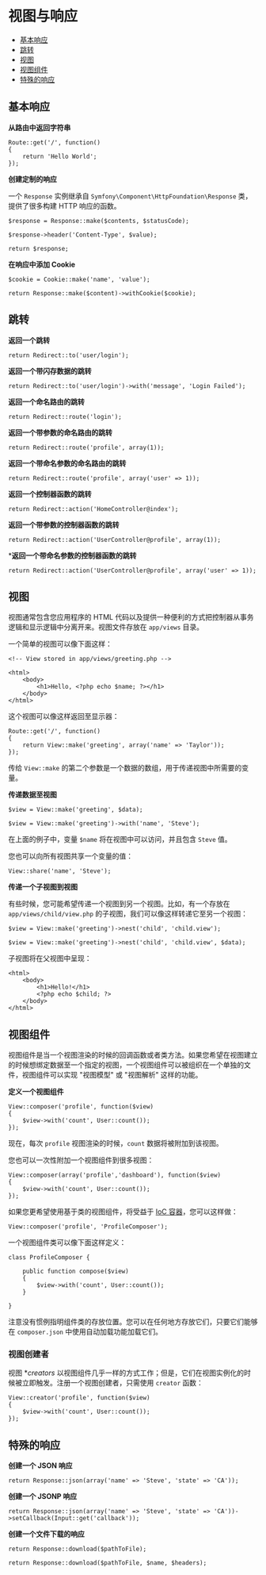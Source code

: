 # 视图与响应

- [基本响应](#basic-responses)
- [跳转](#redirects)
- [视图](#views)
- [视图组件](#view-composers)
- [特殊的响应](#special-responses)

<a name="basic-responses"></a>
## 基本响应

**从路由中返回字符串**

	Route::get('/', function()
	{
		return 'Hello World';
	});

**创建定制的响应**

一个 `Response` 实例继承自 `Symfony\Component\HttpFoundation\Response` 类，提供了很多构建 HTTP 响应的函数。

	$response = Response::make($contents, $statusCode);

	$response->header('Content-Type', $value);

	return $response;

**在响应中添加 Cookie**

	$cookie = Cookie::make('name', 'value');

	return Response::make($content)->withCookie($cookie);

<a name="redirects"></a>
## 跳转

**返回一个跳转**

	return Redirect::to('user/login');

**返回一个带闪存数据的跳转**
	
	return Redirect::to('user/login')->with('message', 'Login Failed');

**返回一个命名路由的跳转**

	return Redirect::route('login');

**返回一个带参数的命名路由的跳转**

	return Redirect::route('profile', array(1));

**返回一个带命名参数的命名路由的跳转**

	return Redirect::route('profile', array('user' => 1));

**返回一个控制器函数的跳转**

	return Redirect::action('HomeController@index');

**返回一个带参数的控制器函数的跳转**

	return Redirect::action('UserController@profile', array(1));

***返回一个带命名参数的控制器函数的跳转**

	return Redirect::action('UserController@profile', array('user' => 1));

<a name="views"></a>
## 视图

视图通常包含您应用程序的 HTML 代码以及提供一种便利的方式把控制器从事务逻辑和显示逻辑中分离开来。视图文件存放在 `app/views` 目录。

一个简单的视图可以像下面这样：

	<!-- View stored in app/views/greeting.php -->

	<html>
		<body>
			<h1>Hello, <?php echo $name; ?></h1>
		</body>
	</html>

这个视图可以像这样返回至显示器：

	Route::get('/', function()
	{
		return View::make('greeting', array('name' => 'Taylor'));
	});

传给 `View::make` 的第二个参数是一个数据的数组，用于传递视图中所需要的变量。

**传递数据至视图**

	$view = View::make('greeting', $data);

	$view = View::make('greeting')->with('name', 'Steve');

在上面的例子中，变量 `$name` 将在视图中可以访问，并且包含 `Steve` 值。

您也可以向所有视图共享一个变量的值：

	View::share('name', 'Steve');

**传递一个子视图到视图**

有些时候，您可能希望传递一个视图到另一个视图。比如，有一个存放在 `app/views/child/view.php` 的子视图，我们可以像这样转递它至另一个视图：

	$view = View::make('greeting')->nest('child', 'child.view');

	$view = View::make('greeting')->nest('child', 'child.view', $data);

子视图将在父视图中呈现：

	<html>
		<body>
			<h1>Hello!</h1>
			<?php echo $child; ?>
		</body>
	</html>

<a name="view-composers"></a>
## 视图组件

视图组件是当一个视图渲染的时候的回调函数或者类方法。如果您希望在视图建立的时候想绑定数据至一个指定的视图，一个视图组件可以被组织在一个单独的文件，视图组件可以实现 "视图模型" 或 "视图解析" 这样的功能。

**定义一个视图组件**

	View::composer('profile', function($view)
	{
		$view->with('count', User::count());
	});

现在，每次 `profile` 视图渲染的时候，`count` 数据将被附加到该视图。

您也可以一次性附加一个视图组件到很多视图：

    View::composer(array('profile','dashboard'), function($view)
    {
        $view->with('count', User::count());
    });

如果您更希望使用基于类的视图组件，将受益于 [IoC 容器](/docs/ioc)，您可以这样做：

	View::composer('profile', 'ProfileComposer');

一个视图组件类可以像下面这样定义：

	class ProfileComposer {

		public function compose($view)
		{
			$view->with('count', User::count());
		}

	}

注意没有惯例指明组件类的存放位置。您可以在任何地方存放它们，只要它们能够在 `composer.json` 中使用自动加载功能加载它们。

### 视图创建者

视图 **creators* 以视图组件几乎一样的方式工作；但是，它们在视图实例化的时候被立即触发。注册一个视图创建者，只需使用 `creator` 函数：

	View::creator('profile', function($view)
	{
		$view->with('count', User::count());
	});

<a name="special-responses"></a>
## 特殊的响应

**创建一个 JSON 响应**

	return Response::json(array('name' => 'Steve', 'state' => 'CA'));

**创建一个 JSONP 响应**

	return Response::json(array('name' => 'Steve', 'state' => 'CA'))->setCallback(Input::get('callback'));

**创建一个文件下载的响应**

	return Response::download($pathToFile);

	return Response::download($pathToFile, $name, $headers);
